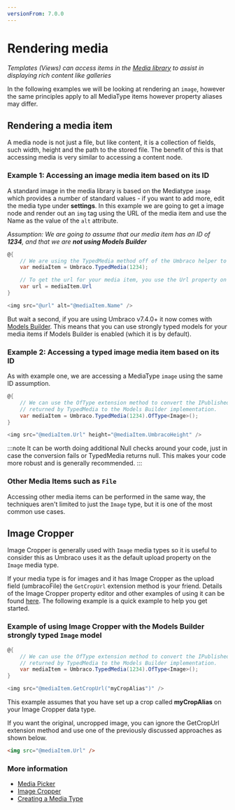 ```yaml
---
versionFrom: 7.0.0
---
```


# Rendering media

_Templates (Views) can access items in the [Media library](../../Data/Creating-Media/index.md) to assist in displaying rich content like galleries_

In the following examples we will be looking at rendering an `image`, however the same principles apply to all MediaType items however property aliases may differ.

## Rendering a media item
A media node is not just a file, but like content, it is a collection of fields, such width, height and the path to the stored file. The benefit of this is that accessing media is very similar to accessing a content node.

### Example 1: Accessing an image media item based on its ID
A standard image in the media library is based on the Mediatype `image` which provides a number of standard values - if you want to add more, edit the media type under **settings**. In this example we are going to get a image node and render out an `img` tag using the URL of the media item and use the Name as the value of the `alt` attribute.

_Assumption: We are going to assume that our media item has an ID of **1234**, and that we are **not using Models Builder**_

```csharp
@{
    // We are using the TypedMedia method off of the Umbraco helper to retrieve our media item based on its ID.
    var mediaItem = Umbraco.TypedMedia(1234);

    // To get the url for your media item, you use the Url property on your media item.
    var url = mediaItem.Url
}

<img src="@url" alt="@mediaItem.Name" />
```

But wait a second, if you are using Umbraco v7.4.0+ it now comes with [Models Builder](../../../Reference/Templating/Modelsbuilder/index.md). This means that you can use strongly typed models for your media items if Models Builder is enabled (which it is by default).

### Example 2: Accessing a typed image media item based on its ID
As with example one, we are accessing a MediaType `image` using the same ID assumption.

```csharp
@{
    // We can use the OfType extension method to convert the IPublishedContent
    // returned by TypedMedia to the Models Builder implementation.
    var mediaItem = Umbraco.TypedMedia(1234).OfType<Image>();
}

<img src="@mediaItem.Url" height="@mediaItem.UmbracoHeight" />
```

:::note
It can be worth doing additional Null checks around your code, just in case the conversion fails or TypedMedia returns null. This makes your code more robust and is generally recommended.
:::

### Other Media Items such as `File`
Accessing other media items can be performed in the same way, the techniques aren't limited to just the `Image` type, but it is one of the most common use cases.

## Image Cropper
Image Cropper is generally used with `Image` media types so it is useful to consider this as Umbraco uses it as the default upload property on the `Image` media type.

If your media type is for images and it has Image Cropper as the upload field (umbracoFile) the `GetCropUrl` extension method is your friend. Details of the Image Cropper property editor and other examples of using it can be found [here](../../Backoffice/Property-Editors/Built-in-Property-Editors/Image-Cropper.md). The following example is a quick example to help you get started.

### Example of using Image Cropper with the Models Builder strongly typed `Image` model

```csharp
@{
    // We can use the OfType extension method to convert the IPublishedContent
    // returned by TypedMedia to the Models Builder implementation.
    var mediaItem = Umbraco.TypedMedia(1234).OfType<Image>();
}

<img src="@mediaItem.GetCropUrl("myCropAlias")" />
```

This example assumes that you have set up a crop called **myCropAlias** on your Image Cropper data type.

If you want the original, uncropped image, you can ignore the GetCropUrl extension method and use one of the previously discussed approaches as shown below.

```html
<img src="@mediaItem.Url" />
```

### More information
- [Media Picker](../../Backoffice/Property-Editors/Built-in-Property-Editors/Media-Picker/index.md)
- [Image Cropper](../../Backoffice/Property-Editors/Built-in-Property-Editors/Image-Cropper.md)
- [Creating a Media Type](../../Data/Creating-Media/index.md#creating-a-media-type)
